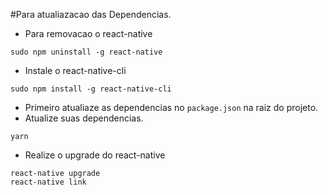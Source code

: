 #Para atualiazacao das Dependencias.

- Para removacao o react-native

```
sudo npm uninstall -g react-native
```

- Instale o react-native-cli

```
sudo npm install -g react-native-cli
```

- Primeiro atualiaze as dependencias no `package.json` na raiz do projeto.
- Atualize suas dependencias.

```
yarn
```

- Realize o upgrade do react-native

```
react-native upgrade
react-native link
```

